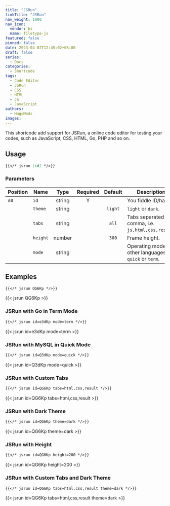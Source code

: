 ```yaml
---
title: "JSRun"
linkTitle: "JSRun"
nav_weight: 1000
nav_icon:
  vendor: bs
  name: filetype-js
featured: false
pinned: false
date: 2023-04-02T12:45:02+08:00
draft: false
series:
  - Docs
categories:
  - Shortcode
tags:
  - Code Editor
  - JSRun
  - CSS
  - HTML
  - JS
  - JavaScript
authors:
  - HugoMods
images:
---
```


This shortcode add support for JSRun, a online code editor for testing your codes, such as JavaScript, CSS, HTML, Go, PHP and so on.

<!--more-->

## Usage

```markdown
{{</* jsrun [id] */>}}
```

### Parameters

| Position | Name | Type | Required | Default | Description |
| -------- | ---- | :--: | :------: | :-----: | ----------- |
| `#0` | `id` | string | Y | | You fiddle ID/hash. |
| | `theme` | string | | `light` | `light` or `dark`. |
| | `tabs` | string | | `all` | Tabs separated by comma, i.e. `js,html,css,result`. |
| | `height` | number | | `300` | Frame height. |
| | `mode` | string | | | Operating mode for other languages, `quick` or `term`. |

## Examples

```markdown
{{</* jsrun QG6Kp */>}}
```

{{< jsrun QG6Kp >}}

### JSRun with Go in Term Mode

```markdown
{{</* jsrun id=e3dKp mode=term */>}}
```

{{< jsrun id=e3dKp mode=term >}}

### JSRun with MySQL in Quick Mode

```markdown
{{</* jsrun id=Q3dKp mode=quick */>}}
```

{{< jsrun id=Q3dKp mode=quick >}}

### JSRun with Custom Tabs

```markdown
{{</* jsrun id=QG6Kp tabs=html,css,result */>}}
```

{{< jsrun id=QG6Kp tabs=html,css,result >}}

### JSRun with Dark Theme

```markdown
{{</* jsrun id=QG6Kp theme=dark */>}}
```

{{< jsrun id=QG6Kp theme=dark >}}

### JSRun with Height

```markdown
{{</* jsrun id=QG6Kp height=200 */>}}
```

{{< jsrun id=QG6Kp height=200 >}}

### JSRun with Custom Tabs and Dark Theme

```markdown
{{</* jsrun id=QG6Kp tabs=html,css,result theme=dark */>}}
```

{{< jsrun id=QG6Kp tabs=html,css,result theme=dark >}}
